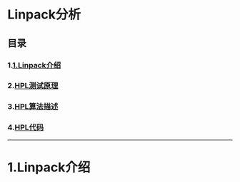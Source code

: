 # **Linpack分析**

## 目录

### **1.[1.Linpack介绍](#1.Linpack介绍)**

### **2.[HPL测试原理](#)**

### **3.[HPL算法描述](#)**

### **4.[HPL代码](#)**



---

# **1.Linpack介绍**

